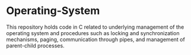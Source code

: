 # Operating-System
This repository holds code in C related to underlying management of the operating system and procedures such as locking and synchronization mechanisms, paging, communication through pipes, and management of parent-child processes.
